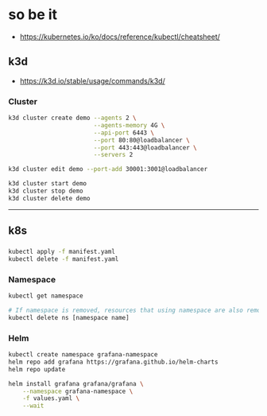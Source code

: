 
# so be it

* https://kubernetes.io/ko/docs/reference/kubectl/cheatsheet/

## k3d
* https://k3d.io/stable/usage/commands/k3d/

### Cluster
```sh
k3d cluster create demo --agents 2 \
                        --agents-memory 4G \
                        --api-port 6443 \
                        --port 80:80@loadbalancer \
                        --port 443:443@loadbalancer \
                        --servers 2

k3d cluster edit demo --port-add 30001:3001@loadbalancer

k3d cluster start demo
k3d cluster stop demo
k3d cluster delete demo
``` 

---
## k8s

### 
```sh
kubectl apply -f manifest.yaml
kubectl delete -f manifest.yaml
```

### Namespace
```sh
kubectl get namespace

# If namespace is removed, resources that using namespace are also removed.
kubectl delete ns [namespace name] 
```

### Helm
```sh
kubectl create namespace grafana-namespace
helm repo add grafana https://grafana.github.io/helm-charts
helm repo update

helm install grafana grafana/grafana \
    --namespace grafana-namespace \
    -f values.yaml \
    --wait
```